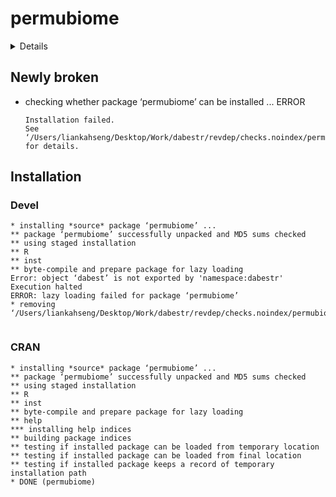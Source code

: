 # permubiome

<details>

* Version: 1.3.1
* GitHub: NA
* Source code: https://github.com/cran/permubiome
* Date/Publication: 2020-07-31 06:40:03 UTC
* Number of recursive dependencies: 54

Run `revdepcheck::revdep_details(, "permubiome")` for more info

</details>

## Newly broken

*   checking whether package ‘permubiome’ can be installed ... ERROR
    ```
    Installation failed.
    See ‘/Users/liankahseng/Desktop/Work/dabestr/revdep/checks.noindex/permubiome/new/permubiome.Rcheck/00install.out’ for details.
    ```

## Installation

### Devel

```
* installing *source* package ‘permubiome’ ...
** package ‘permubiome’ successfully unpacked and MD5 sums checked
** using staged installation
** R
** inst
** byte-compile and prepare package for lazy loading
Error: object ‘dabest’ is not exported by 'namespace:dabestr'
Execution halted
ERROR: lazy loading failed for package ‘permubiome’
* removing ‘/Users/liankahseng/Desktop/Work/dabestr/revdep/checks.noindex/permubiome/new/permubiome.Rcheck/permubiome’


```
### CRAN

```
* installing *source* package ‘permubiome’ ...
** package ‘permubiome’ successfully unpacked and MD5 sums checked
** using staged installation
** R
** inst
** byte-compile and prepare package for lazy loading
** help
*** installing help indices
** building package indices
** testing if installed package can be loaded from temporary location
** testing if installed package can be loaded from final location
** testing if installed package keeps a record of temporary installation path
* DONE (permubiome)


```
